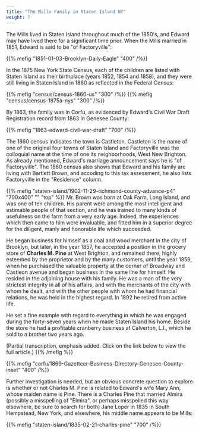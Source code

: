 ```yaml
---
title: "The Mills Family in Staten Island NY"
weight: 7
---
```


The Mills lived in Staten Island throughout much of the 1850's, and Edward may have lived there for a significant time prior. When the Mills married in 1851, Edward is said to be "of Factoryville":

<!--more-->

{{% mefig "1851-01-03-Brooklyn-Daily-Eagle" "400" /%}}

In the 1875 New York State Census, each of the children are listed with Staten Island as their birthplace (years 1852, 1854 and 1858), and they were still living in Staten Island in 1860 as reflected in the Federal Census:

<div class="gallery">
{{% mefig "census/census-1860-us" "300" /%}}
{{% mefig "census/census-1875a-nys" "300" /%}}
</div>

By 1863, the family was in Corfu, as evidenced by Edward's Civil War Draft Registration record from 1863 in Genesee County:

{{% mefig "1863-edward-civil-war-draft" "700" /%}}

The 1860 census indicates the town is Castleton. Castleton is the name of one of the original four towns of Staten Island and Factoryville was the colloquial name at the time of one its neighborhoods, West New Brighton. As already mentioned, Edward's marriage announcement says he is "of Factoryville". The 1860 census also shows that Edward and his family are living with Bartlett Brown, and accoding to this tax assessment, he also lists Factoryville in the "Residence" column.

{{% mefig "staten-island/1902-11-29-richmond-county-advance-p4" "700x400" "" "top" %}}
Mr. Brown was born at Oak Farm, Long Island, and was one of ten children. His parent were among the most intelligent and estimable people of that section, and he was trained to many kinds of usefulness on the farm from a very early age. Indeed, the experiences which then came to him were invaluable, and fitted him in a superior degree for the diligent, manly and honorable life which succeeded.

He began business for himself as a coal and wood merchant in the city of Brooklyn, but later, in the year 1857, he accepted a position in the grocery store of **Charles M. Pine** at West Brighton, and remained there, highly esteemed by the proprietor and by the many customers, until the year 1859, when he purchased the valuable property at the corner of Broadway and Castleon avenue and began business in the same line for himself. He resided in the adjoining house with his family. He was a man of the very strictest integrity in all of his affairs, and with the merchants of the city with whom he dealt, and with the other people with whom he had financial relations, he was held in the highest regard. In 1892 he retired from active life.

He set a fine example with regard to everything in which he was engaged during the forty-seven years when he made Staten Island his home. Beside the store he had a profitable cranberry business at Calverton, L.I., which he sold to a brother two years ago.

(Partial transcription, emphasis added. Click on the link below to view the full article.)
{{% /mefig %}}


{{% mefig "corfu/1869-Gazetteer-Business-Directory-Genesee-County-inset" "400" /%}}

Further investigation is needed, but an obvious concrete question to explore is whether or not Charles M. Pine is related to Edward's wife Mary Ann, whose maiden name is Pine. There is a Charles Pine that married Almira (possibly a misspelling of "Elmira", or perhaps misspelled this way elsewhere, be sure to search for both) Jane Loper in 1835 in South Hempstead, New York, and elsewhere, his middle name appears to be Mills:

{{% mefig "staten-island/1835-02-21-charles-pine" "700" /%}}
